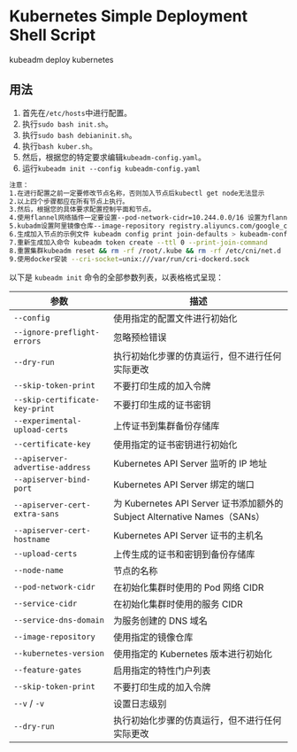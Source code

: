 # Kubernetes Simple Deployment Shell Script 

kubeadm deploy kubernetes

## 用法

1. 首先在`/etc/hosts`中进行配置。
2. 执行`sudo bash init.sh`。
3. 执行`sudo bash debianinit.sh`。
4. 执行`bash kuber.sh`。
5. 然后，根据您的特定要求编辑`kubeadm-config.yaml`。
6. 运行`kubeadm init --config kubeadm-config.yaml`

```bash
注意：
1.在进行配置之前一定要修改节点名称，否则加入节点后kubectl get node无法显示
2.以上四个步骤都应在所有节点上执行。 
3.然后，根据您的具体要求配置控制平面和节点。
4.使用flannel网络插件一定要设置--pod-network-cidr=10.244.0.0/16 设置为flannel分配的子网的范围
5.kubadm设置阿里镜像仓库--image-repository registry.aliyuncs.com/google_containers
6.生成加入节点的示例文件 kubeadm config print join-defaults > kubeadm-config.yaml
7.重新生成加入命令 kubeadm token create --ttl 0 --print-join-command
8.重置集群kubeadm reset && rm -rf /root/.kube && rm -rf /etc/cni/net.d
9.使用docker安装 --cri-socket=unix:///var/run/cri-dockerd.sock
```

以下是 `kubeadm init` 命令的全部参数列表，以表格格式呈现：

| 参数                            | 描述                                                         |
| ------------------------------- | ------------------------------------------------------------ |
| `--config`                      | 使用指定的配置文件进行初始化                                 |
| `--ignore-preflight-errors`     | 忽略预检错误                                                 |
| `--dry-run`                     | 执行初始化步骤的仿真运行，但不进行任何实际更改               |
| `--skip-token-print`            | 不要打印生成的加入令牌                                       |
| `--skip-certificate-key-print`  | 不要打印生成的证书密钥                                       |
| `--experimental-upload-certs`   | 上传证书到集群备份存储库                                     |
| `--certificate-key`             | 使用指定的证书密钥进行初始化                                 |
| `--apiserver-advertise-address` | Kubernetes API Server 监听的 IP 地址                         |
| `--apiserver-bind-port`         | Kubernetes API Server 绑定的端口                             |
| `--apiserver-cert-extra-sans`   | 为 Kubernetes API Server 证书添加额外的 Subject Alternative Names（SANs） |
| `--apiserver-cert-hostname`     | Kubernetes API Server 证书的主机名                           |
| `--upload-certs`                | 上传生成的证书和密钥到备份存储库                             |
| `--node-name`                   | 节点的名称                                                   |
| `--pod-network-cidr`            | 在初始化集群时使用的 Pod 网络 CIDR                           |
| `--service-cidr`                | 在初始化集群时使用的服务 CIDR                                |
| `--service-dns-domain`          | 为服务创建的 DNS 域名                                        |
| `--image-repository`            | 使用指定的镜像仓库                                           |
| `--kubernetes-version`          | 使用指定的 Kubernetes 版本进行初始化                         |
| `--feature-gates`               | 启用指定的特性门户列表                                       |
| `--skip-token-print`            | 不要打印生成的加入令牌                                       |
| `--v` / `-v`                    | 设置日志级别                                                 |
| `--dry-run`                     | 执行初始化步骤的仿真运行，但不进行任何实际更改               |
